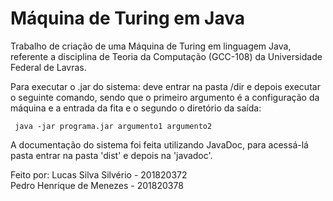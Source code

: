 # Máquina de Turing em Java
Trabalho de criação de uma Máquina de Turing em linguagem Java, referente a disciplina de Teoria da Computação (GCC-108) da Universidade Federal de Lavras. 

Para executar o .jar do sistema: deve entrar na pasta /dir e depois executar o seguinte comando, sendo que o primeiro argumento é a configuração da máquina e a entrada da fita e o segundo o diretório da saída:

<code> java -jar programa.jar argumento1 argumento2 </code>

A documentação do sistema foi feita utilizando JavaDoc, para acessá-lá pasta entrar na pasta 'dist' e depois na 'javadoc'.

Feito por: Lucas Silva Silvério - 201820372
           </br>Pedro Henrique de Menezes - 201820378
